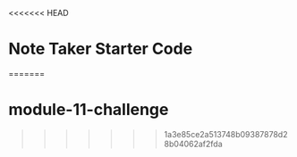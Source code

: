 <<<<<<< HEAD
# Note Taker Starter Code
=======
# module-11-challenge
>>>>>>> 1a3e85ce2a513748b09387878d28b04062af2fda
